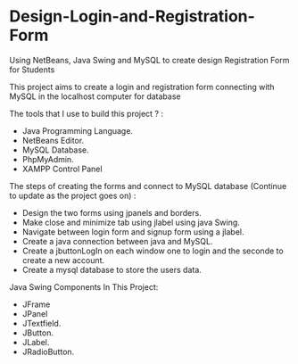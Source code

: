 # Design-Login-and-Registration-Form
Using NetBeans, Java Swing and MySQL to create design Registration Form for Students

This project aims to create a login and registration form connecting with MySQL in the localhost computer for database

The tools that I use to build this project ? :
- Java Programming Language.
- NetBeans Editor.
- MySQL Database.
- PhpMyAdmin.
- XAMPP Control Panel

The steps of creating the forms and connect to MySQL database (Continue to update as the project goes on) :
- Design the two forms using jpanels and borders.
- Make close and minimize tab using jlabel using java Swing.
- Navigate between login form and signup form using a jlabel.
- Create a java connection between java and MySQL.
- Create a jbuttonLogIn on each window one to login and the seconde to create a new account.
- Create a mysql database to store the users data.


Java Swing Components In This Project:
- JFrame
- JPanel
- JTextfield.
- JButton.
- JLabel.
- JRadioButton.

